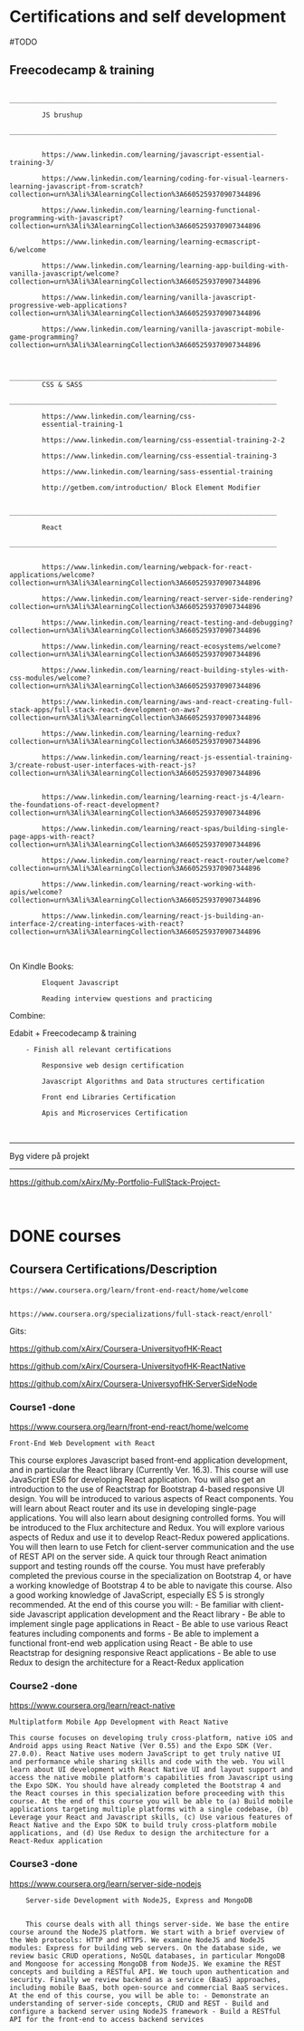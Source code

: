 # Certifications and self development 


#TODO
## Freecodecamp & training 

            __________________________________________________________________
            
            JS brushup
            __________________________________________________________________


            https://www.linkedin.com/learning/javascript-essential-training-3/

            https://www.linkedin.com/learning/coding-for-visual-learners-learning-javascript-from-scratch?collection=urn%3Ali%3AlearningCollection%3A6605259370907344896

            https://www.linkedin.com/learning/learning-functional-programming-with-javascript?collection=urn%3Ali%3AlearningCollection%3A6605259370907344896
            
            https://www.linkedin.com/learning/learning-ecmascript-6/welcome
            
            https://www.linkedin.com/learning/learning-app-building-with-vanilla-javascript/welcome?collection=urn%3Ali%3AlearningCollection%3A6605259370907344896

            https://www.linkedin.com/learning/vanilla-javascript-progressive-web-applications?collection=urn%3Ali%3AlearningCollection%3A6605259370907344896

            https://www.linkedin.com/learning/vanilla-javascript-mobile-game-programming?collection=urn%3Ali%3AlearningCollection%3A6605259370907344896


            __________________________________________________________________
            CSS & SASS 
            __________________________________________________________________

            https://www.linkedin.com/learning/css-
            essential-training-1 

            https://www.linkedin.com/learning/css-essential-training-2-2 

            https://www.linkedin.com/learning/css-essential-training-3 

            https://www.linkedin.com/learning/sass-essential-training 

            http://getbem.com/introduction/ Block Element Modifier 

            __________________________________________________________________

            React 
            __________________________________________________________________


            https://www.linkedin.com/learning/webpack-for-react-applications/welcome?collection=urn%3Ali%3AlearningCollection%3A6605259370907344896

            https://www.linkedin.com/learning/react-server-side-rendering?collection=urn%3Ali%3AlearningCollection%3A6605259370907344896

            https://www.linkedin.com/learning/react-testing-and-debugging?collection=urn%3Ali%3AlearningCollection%3A6605259370907344896

            https://www.linkedin.com/learning/react-ecosystems/welcome?collection=urn%3Ali%3AlearningCollection%3A6605259370907344896

            https://www.linkedin.com/learning/react-building-styles-with-css-modules/welcome?collection=urn%3Ali%3AlearningCollection%3A6605259370907344896

            https://www.linkedin.com/learning/aws-and-react-creating-full-stack-apps/full-stack-react-development-on-aws?collection=urn%3Ali%3AlearningCollection%3A6605259370907344896

            https://www.linkedin.com/learning/learning-redux?collection=urn%3Ali%3AlearningCollection%3A6605259370907344896

            https://www.linkedin.com/learning/react-js-essential-training-3/create-robust-user-interfaces-with-react-js?collection=urn%3Ali%3AlearningCollection%3A6605259370907344896


            https://www.linkedin.com/learning/learning-react-js-4/learn-the-foundations-of-react-development?collection=urn%3Ali%3AlearningCollection%3A6605259370907344896

            https://www.linkedin.com/learning/react-spas/building-single-page-apps-with-react?collection=urn%3Ali%3AlearningCollection%3A6605259370907344896

            https://www.linkedin.com/learning/react-react-router/welcome?collection=urn%3Ali%3AlearningCollection%3A6605259370907344896

            https://www.linkedin.com/learning/react-working-with-apis/welcome?collection=urn%3Ali%3AlearningCollection%3A6605259370907344896

            https://www.linkedin.com/learning/react-js-building-an-interface-2/creating-interfaces-with-react?collection=urn%3Ali%3AlearningCollection%3A6605259370907344896


 &nbsp; 
 &nbsp;
 &nbsp;

On Kindle Books:

            Eloquent Javascript

            Reading interview questions and practicing


Combine: 


Edabit + Freecodecamp & training

        - Finish all relevant certifications

            Responsive web design certification

            Javascript Algorithms and Data structures certification

            Front end Libraries Certification

            Apis and Microservices Certification

 &nbsp; 
 &nbsp;
 &nbsp;
_________________________________________________________________


Byg videre på projekt 
__________________________________________________
https://github.com/xAirx/My-Portfolio-FullStack-Project-

 &nbsp; 
 &nbsp;
 &nbsp; 
 &nbsp;
 &nbsp;

# DONE courses
## Coursera  Certifications/Description

    https://www.coursera.org/learn/front-end-react/home/welcome 


    https://www.coursera.org/specializations/full-stack-react/enroll'
   

Gits:


https://github.com/xAirx/Coursera-UniversityofHK-React


https://github.com/xAirx/Coursera-UniversityofHK-ReactNative


https://github.com/xAirx/Coursera-UniversyofHK-ServerSideNode



### Course1 -done

https://www.coursera.org/learn/front-end-react/home/welcome

    Front-End Web Development with React


This course explores Javascript based front-end application development, and in particular the React library (Currently Ver. 16.3). This course will use JavaScript ES6 for developing React application. You will also get an introduction to the use of Reactstrap for Bootstrap 4-based responsive UI design. You will be introduced to various aspects of React components. You will learn about React router and its use in developing single-page applications. You will also learn about designing controlled forms. You will be introduced to the Flux architecture and Redux. You will explore various aspects of Redux and use it to develop React-Redux powered applications. You will then learn to use Fetch for client-server communication and the use of REST API on the server side. A quick tour through React animation support and testing rounds off the course. You must have preferably completed the previous course in the specialization on Bootstrap 4, or have a working knowledge of Bootstrap 4 to be able to navigate this course. Also a good working knowledge of JavaScript, especially ES 5 is strongly recommended. At the end of this course you will: - Be familiar with client-side Javascript application development and the React library - Be able to implement single page applications in React - Be able to use various React features including components and forms - Be able to implement a functional front-end web application using React - Be able to use Reactstrap for designing responsive React applications - Be able to use Redux to design the architecture for a React-Redux application


### Course2 -done

https://www.coursera.org/learn/react-native

    Multiplatform Mobile App Development with React Native

    This course focuses on developing truly cross-platform, native iOS and Android apps using React Native (Ver 0.55) and the Expo SDK (Ver. 27.0.0). React Native uses modern JavaScript to get truly native UI and performance while sharing skills and code with the web. You will learn about UI development with React Native UI and layout support and access the native mobile platform's capabilities from Javascript using the Expo SDK. You should have already completed the Bootstrap 4 and the React courses in this specialization before proceeding with this course. At the end of this course you will be able to (a) Build mobile applications targeting multiple platforms with a single codebase, (b) Leverage your React and Javascript skills, (c) Use various features of React Native and the Expo SDK to build truly cross-platform mobile applications, and (d) Use Redux to design the architecture for a React-Redux application
    
    
### Course3 -done

https://www.coursera.org/learn/server-side-nodejs

        Server-side Development with NodeJS, Express and MongoDB


        This course deals with all things server-side. We base the entire course around the NodeJS platform. We start with a brief overview of the Web protocols: HTTP and HTTPS. We examine NodeJS and NodeJS modules: Express for building web servers. On the database side, we review basic CRUD operations, NoSQL databases, in particular MongoDB and Mongoose for accessing MongoDB from NodeJS. We examine the REST concepts and building a RESTful API. We touch upon authentication and security. Finally we review backend as a service (BaaS) approaches, including mobile BaaS, both open-source and commercial BaaS services. At the end of this course, you will be able to: - Demonstrate an understanding of server-side concepts, CRUD and REST - Build and configure a backend server using NodeJS framework - Build a RESTful API for the front-end to access backend services

